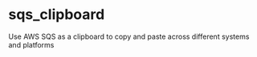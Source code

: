 # sqs_clipboard
Use AWS SQS as a clipboard to copy and paste across different systems and platforms
